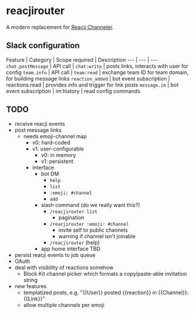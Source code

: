 # reacjirouter

A modern replacement for [Reacji Channeler](https://reacji-channeler.builtbyslack.com/).

## Slack configuration

Feature | Category | Scope required | Description
--- | --- | ---
`chat.postMessage` | API call | `chat:write` | posts links, interacts with user for config
`team.info` | API call | `team:read` | exchange team ID for team domain, for building message links
`reaction_added` | bot event subscription | reactions:read | provides info and trigger for link posts
`message.im` | bot event subscription | im:history | read config commands

## TODO

- receive reacji events
- post message links
  - needs emoji-channel map
    - v0: hard-coded
    - v1: user-configurable
      - v0: in memory
      - v1: persistent
    - interface
      - bot DM
        - `help`
        - `list`
        - `:emoji: #channel`
        - `add`
      - slash command (do we really want this?)
        - `/reacjirouter list`
          - pagination
        - `/reacjirouter :emoji: #channel`
          - invite self to public channels
          - warning if channel isn't joinable
        - `/reacjirouter` (help)
      - app home interface TBD
- persist reacji events to job queue
- OAuth
- deal with visibility of reactions somehow
  - Block Kit channel picker which formats a copy/paste-able invitation string
- new features
  - templatized posts, e.g. "{{User}} posted {{reaction}} in {{Channel}}: {{Link}}"
  - allow multiple channels per emoji
